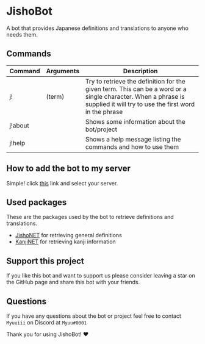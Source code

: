 


# JishoBot
A bot that provides Japanese definitions and translations to anyone who needs them.

## Commands

| Command | Arguments | Description                                                  |
| ------- | --------- | ------------------------------------------------------------ |
| j!      | (term)    | Try to retrieve the definition for the given term. This can be a word or a single character. When a phrase is supplied it will try to use the first word in the phrase |
| j!about |           | Shows some information about the bot/project                 |
| j!help  |           | Shows a help message listing the commands and how to use them |


## How to add the bot to my server
Simple! click [this](https://discord.com/api/oauth2/authorize?client_id=916471247020376114&permissions=274878023680&scope=bot) link and select your server.


## Used packages
These are the packages used by the bot to retrieve definitions and translations.

- [JishoNET](https://github.com/Myuuiii/JishoNET) for retrieving general definitions
- [KanjiNET](https://github.com/Myuuiii/KanjiNET) for retrieving kanji information

## Support this project
If you like this bot and want to support us please consider leaving a star on the GitHub page and share this bot with your friends.


## Questions
If you have any questions about the bot or project feel free to contact `Myuuiii` on Discord at `Myuu#0001`

Thank you for using JishoBot! ❤
